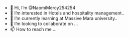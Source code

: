 - 👋 Hi, I’m @NaomiMercy254254
- 👀 I’m interested in Hotels and hospitality management..
- 🌱 I’m currently learning at Massive Mara university..
- 💞️ I’m looking to collaborate on ...
- 📫 How to reach me ...

<!---
Skitar254254/Skitar254254 is a ✨ special ✨ repository because its `README.md` (this file) appears on your GitHub profile.
You can click the Preview link to take a look at your changes.
--->
